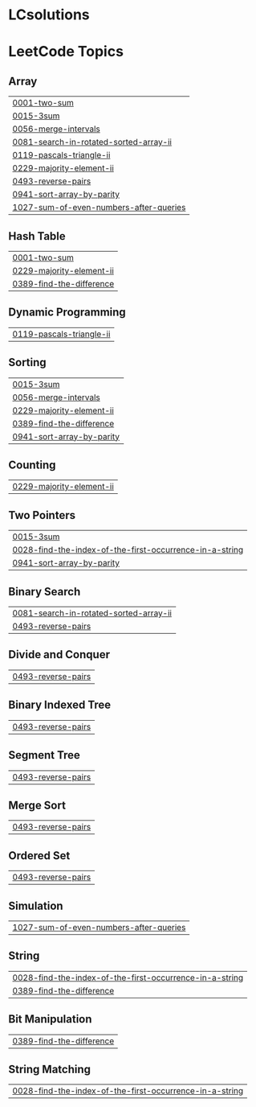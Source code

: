 # LCsolutions
<!---LeetCode Topics Start-->
# LeetCode Topics
## Array
|  |
| ------- |
| [0001-two-sum](https://github.com/kushagra1934/LCsolutions/tree/master/0001-two-sum) |
| [0015-3sum](https://github.com/kushagra1934/LCsolutions/tree/master/0015-3sum) |
| [0056-merge-intervals](https://github.com/kushagra1934/LCsolutions/tree/master/0056-merge-intervals) |
| [0081-search-in-rotated-sorted-array-ii](https://github.com/kushagra1934/LCsolutions/tree/master/0081-search-in-rotated-sorted-array-ii) |
| [0119-pascals-triangle-ii](https://github.com/kushagra1934/LCsolutions/tree/master/0119-pascals-triangle-ii) |
| [0229-majority-element-ii](https://github.com/kushagra1934/LCsolutions/tree/master/0229-majority-element-ii) |
| [0493-reverse-pairs](https://github.com/kushagra1934/LCsolutions/tree/master/0493-reverse-pairs) |
| [0941-sort-array-by-parity](https://github.com/kushagra1934/LCsolutions/tree/master/0941-sort-array-by-parity) |
| [1027-sum-of-even-numbers-after-queries](https://github.com/kushagra1934/LCsolutions/tree/master/1027-sum-of-even-numbers-after-queries) |
## Hash Table
|  |
| ------- |
| [0001-two-sum](https://github.com/kushagra1934/LCsolutions/tree/master/0001-two-sum) |
| [0229-majority-element-ii](https://github.com/kushagra1934/LCsolutions/tree/master/0229-majority-element-ii) |
| [0389-find-the-difference](https://github.com/kushagra1934/LCsolutions/tree/master/0389-find-the-difference) |
## Dynamic Programming
|  |
| ------- |
| [0119-pascals-triangle-ii](https://github.com/kushagra1934/LCsolutions/tree/master/0119-pascals-triangle-ii) |
## Sorting
|  |
| ------- |
| [0015-3sum](https://github.com/kushagra1934/LCsolutions/tree/master/0015-3sum) |
| [0056-merge-intervals](https://github.com/kushagra1934/LCsolutions/tree/master/0056-merge-intervals) |
| [0229-majority-element-ii](https://github.com/kushagra1934/LCsolutions/tree/master/0229-majority-element-ii) |
| [0389-find-the-difference](https://github.com/kushagra1934/LCsolutions/tree/master/0389-find-the-difference) |
| [0941-sort-array-by-parity](https://github.com/kushagra1934/LCsolutions/tree/master/0941-sort-array-by-parity) |
## Counting
|  |
| ------- |
| [0229-majority-element-ii](https://github.com/kushagra1934/LCsolutions/tree/master/0229-majority-element-ii) |
## Two Pointers
|  |
| ------- |
| [0015-3sum](https://github.com/kushagra1934/LCsolutions/tree/master/0015-3sum) |
| [0028-find-the-index-of-the-first-occurrence-in-a-string](https://github.com/kushagra1934/LCsolutions/tree/master/0028-find-the-index-of-the-first-occurrence-in-a-string) |
| [0941-sort-array-by-parity](https://github.com/kushagra1934/LCsolutions/tree/master/0941-sort-array-by-parity) |
## Binary Search
|  |
| ------- |
| [0081-search-in-rotated-sorted-array-ii](https://github.com/kushagra1934/LCsolutions/tree/master/0081-search-in-rotated-sorted-array-ii) |
| [0493-reverse-pairs](https://github.com/kushagra1934/LCsolutions/tree/master/0493-reverse-pairs) |
## Divide and Conquer
|  |
| ------- |
| [0493-reverse-pairs](https://github.com/kushagra1934/LCsolutions/tree/master/0493-reverse-pairs) |
## Binary Indexed Tree
|  |
| ------- |
| [0493-reverse-pairs](https://github.com/kushagra1934/LCsolutions/tree/master/0493-reverse-pairs) |
## Segment Tree
|  |
| ------- |
| [0493-reverse-pairs](https://github.com/kushagra1934/LCsolutions/tree/master/0493-reverse-pairs) |
## Merge Sort
|  |
| ------- |
| [0493-reverse-pairs](https://github.com/kushagra1934/LCsolutions/tree/master/0493-reverse-pairs) |
## Ordered Set
|  |
| ------- |
| [0493-reverse-pairs](https://github.com/kushagra1934/LCsolutions/tree/master/0493-reverse-pairs) |
## Simulation
|  |
| ------- |
| [1027-sum-of-even-numbers-after-queries](https://github.com/kushagra1934/LCsolutions/tree/master/1027-sum-of-even-numbers-after-queries) |
## String
|  |
| ------- |
| [0028-find-the-index-of-the-first-occurrence-in-a-string](https://github.com/kushagra1934/LCsolutions/tree/master/0028-find-the-index-of-the-first-occurrence-in-a-string) |
| [0389-find-the-difference](https://github.com/kushagra1934/LCsolutions/tree/master/0389-find-the-difference) |
## Bit Manipulation
|  |
| ------- |
| [0389-find-the-difference](https://github.com/kushagra1934/LCsolutions/tree/master/0389-find-the-difference) |
## String Matching
|  |
| ------- |
| [0028-find-the-index-of-the-first-occurrence-in-a-string](https://github.com/kushagra1934/LCsolutions/tree/master/0028-find-the-index-of-the-first-occurrence-in-a-string) |
<!---LeetCode Topics End-->